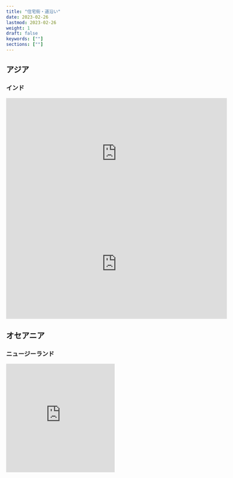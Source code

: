 ```yaml
---
title: "住宅街・道沿い"
date: 2023-02-26
lastmod: 2023-02-26
weight: 1
draft: false
keywords: [""]
sections: [""]
---
```



## アジア
### インド

<div class="googlemap-if">
<iframe src="https://www.google.com/maps/embed?pb=!4v1677998646949!6m8!1m7!1sgfxwa0hFaSLaOpFKpCfB6g!2m2!1d12.25069124368757!2d76.63278971828433!3f87.77250413498383!4f-0.8944589066536537!5f2.852619956404351" width="600" height="300" style="border:0;" allowfullscreen="" loading="lazy" referrerpolicy="no-referrer-when-downgrade"></iframe>
<iframe src="https://www.google.com/maps/embed?pb=!4v1677998475773!6m8!1m7!1ssnHawarAgKIXL0yAtRLWrQ!2m2!1d12.21545315353623!2d78.05666715783202!3f245.7579591037182!4f2.174558204197197!5f0.4000000000000002" width="600" height="300" style="border:0;" allowfullscreen="" loading="lazy" referrerpolicy="no-referrer-when-downgrade"></iframe>
</div>

## オセアニア
### ニュージーランド

<div class="googlemap-if">
<iframe src="https://www.google.com/maps/embed?pb=!4v1678018410260!6m8!1m7!1sqXL1cu8aak23SEluAOxLyQ!2m2!1d-41.3133512575108!2d174.8182158335465!3f113.54400920000258!4f5.019961809559376!5f2.8069788287233477" width="295" height="295" style="border:0;" allowfullscreen="" loading="lazy" referrerpolicy="no-referrer-when-downgrade"></iframe></div>